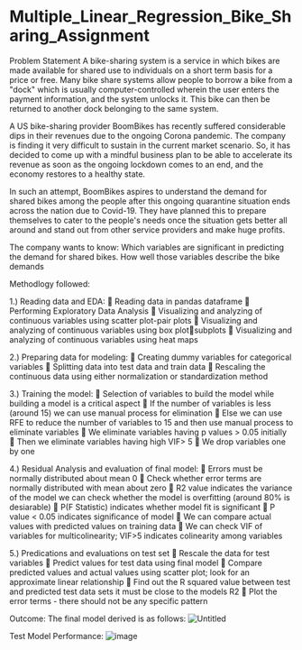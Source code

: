 # Multiple_Linear_Regression_Bike_Sharing_Assignment

Problem Statement
A bike-sharing system is a service in which bikes are made available for shared use to individuals on a short term basis for a price or free. Many bike share systems allow people to borrow a bike from a "dock" which is usually computer-controlled wherein the user enters the payment information, and the system unlocks it. This bike can then be returned to another dock belonging to the same system.

A US bike-sharing provider BoomBikes has recently suffered considerable dips in their revenues due to the ongoing Corona pandemic. The company is finding it very difficult to sustain in the current market scenario. So, it has decided to come up with a mindful business plan to be able to accelerate its revenue as soon as the ongoing lockdown comes to an end, and the economy restores to a healthy state. 

In such an attempt, BoomBikes aspires to understand the demand for shared bikes among the people after this ongoing quarantine situation ends across the nation due to Covid-19. They have planned this to prepare themselves to cater to the people's needs once the situation gets better all around and stand out from other service providers and make huge profits.

The company wants to know:
Which variables are significant in predicting the demand for shared bikes.
How well those variables describe the bike demands

Methodlogy followed:

1.) Reading data and EDA: 
 Reading data in pandas dataframe 
 Performing Exploratory Data Analysis 
 Visualizing and analyzing of continuous variables using scatter 
plot-pair plots 
 Visualizing and analyzing of continuous variables using box plotsubplots 
 Visualizing and analyzing of continuous variables using heat maps 

2.) Preparing data for modeling: 
 Creating dummy variables for categorical variables 
 Splitting data into test data and train data 
 Rescaling the continuous data using either normalization or 
standardization method 

3.) Training the model: 
 Selection of variables to build the model while building a model is 
a critical aspect 
 If the number of variables is less (around 15) we can use manual 
process for elimination 
 Else we can use RFE to reduce the number of variables to 15 and then 
use manual process to eliminate variables 
 We eliminate variables having p values > 0.05 initially 
 Then we eliminate variables having high VIF> 5 
 We drop variables one by one 

4.) Residual Analysis and evaluation of final model: 
 Errors must be normally distributed about mean 0 
 Check whether error terms are normally distributed with mean about 
zero 
 R2 value indicates the variance of the model we can check whether 
the model is overfitting (around 80% is desiarable) 
 P(F Statistic) indicates whether model fit is significant 
 P value < 0.05 indicates significance of model 
 We can compare actual values with predicted values on training data 
 We can check VIF of variables for multicolinearity; VIF>5 indicates 
colinearity among variables 

5.) Predications and evaluations on test set 
 Rescale the data for test variables 
 Predict values for test data using final model 
 Compare predicted values and actual values using scatter plot; look 
for an approximate linear relationship 
 Find out the R squared value between test and predicted test data 
sets it must be close to the models R2 
 Plot the error terms - there should not be any specific pattern 


Outcome: The final model derived is as follows:
![Untitled](https://user-images.githubusercontent.com/96782623/147845996-cb4bfbc3-51be-4bde-a6d9-0d84fe932a37.png)

 
Test Model Performance:
![image](https://user-images.githubusercontent.com/96782623/147845929-a582dc4b-7fae-4119-8e7f-6d3ded7b64a5.png)

